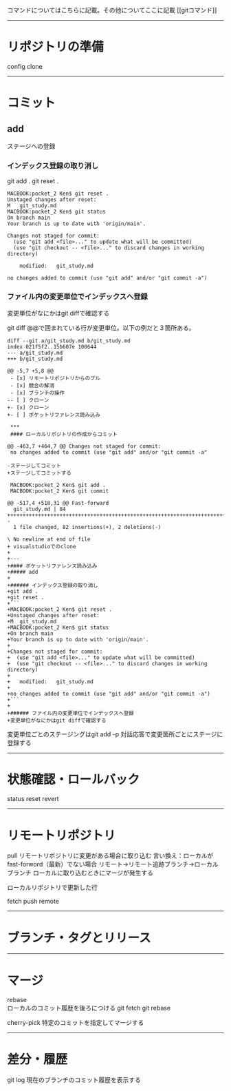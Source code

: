 
コマンドについてはこちらに記載。その他についてここに記載
[[gitコマンド]]

---
# リポジトリの準備
config
clone

---
# コミット
## add
ステージへの登録

### インデックス登録の取り消し
git add .
git reset .
```
MACBOOK:pocket_2 Ken$ git reset .
Unstaged changes after reset:
M	git_study.md
MACBOOK:pocket_2 Ken$ git status
On branch main
Your branch is up to date with 'origin/main'.

Changes not staged for commit:
  (use "git add <file>..." to update what will be committed)
  (use "git checkout -- <file>..." to discard changes in working directory)

	modified:   git_study.md

no changes added to commit (use "git add" and/or "git commit -a")
```

### ファイル内の変更単位でインデックスへ登録
変更単位がなにかはgit diffで確認する

git diff
@@で囲まれている行が変更単位。以下の例だと３箇所ある。

```
diff --git a/git_study.md b/git_study.md
index 021f5f2..15b607e 100644
--- a/git_study.md
+++ b/git_study.md
```

```
@@ -5,7 +5,8 @@
 - [x] リモートリポジトリからのプル
 - [x] 競合の解消
 - [x] ブランチの操作
-- [ ] クローン
+- [x] クローン
+- [ ] ポケットリファレンス読み込み
 
 ***
 #### ローカルリポジトリの作成からコミット
```

```
@@ -463,7 +464,7 @@ Changes not staged for commit:
 no changes added to commit (use "git add" and/or "git commit -a"
 
-ステージしてコミット
+ステージしてコミットする
 
 MACBOOK:pocket_2 Ken$ git add .
 MACBOOK:pocket_2 Ken$ git commit
```

```
@@ -517,4 +518,31 @@ Fast-forward
  git_study.md | 84 ++++++++++++++++++++++++++++++++++++++++++++++++++++++++++++++++++++++++++++++++++--
  1 file changed, 82 insertions(+), 2 deletions(-)
 
\ No newline at end of file
+ visualstudioでのclone
+
+---
+#### ポケットリファレンス読み込み
+##### add
+
+###### インデックス登録の取り消し
+git add .
+git reset .
+```
+MACBOOK:pocket_2 Ken$ git reset .
+Unstaged changes after reset:
+M	git_study.md
+MACBOOK:pocket_2 Ken$ git status
+On branch main
+Your branch is up to date with 'origin/main'.
+
+Changes not staged for commit:
+  (use "git add <file>..." to update what will be committed)
+  (use "git checkout -- <file>..." to discard changes in working directory)
+
+	modified:   git_study.md
+
+no changes added to commit (use "git add" and/or "git commit -a")
+```
+
+###### ファイル内の変更単位でインデックスへ登録
+変更単位がなにかはgit diffで確認する

```
変更単位ごとのステージングはgit add -p
対話応答で変更箇所ごとにステージに登録する

---
# 状態確認・ロールバック

status
reset
revert

---
# リモートリポジトリ

pull
リモートリポジトリに変更がある場合に取り込む
言い換え：ローカルがfast-forword（最新）でない場合
リモート->リモート追跡ブランチ->ローカルブランチ
ローカルに取り込むときにマージが発生する

ローカルリポジトリで更新した行

fetch
push
remote

---
# ブランチ・タグとリリース


---
# マージ

rebase  
ローカルのコミット履歴を後ろにつける
git fetch
git rebase

cherry-pick
特定のコミットを指定してマージする

---
# 差分・履歴

git log
現在のブランチのコミット履歴を表示する

